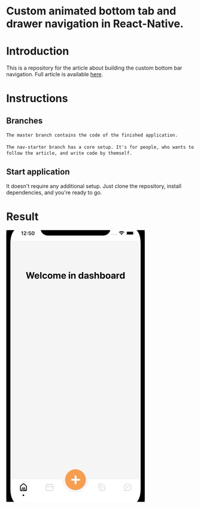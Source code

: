 # Custom animated bottom tab and drawer navigation in React-Native.

# Introduction

This is a repository for the article about building the custom bottom bar navigation. Full article is available [here](https://thewidlarzgroup.com/bottom-navigation/).

# Instructions

## Branches

    The master branch contains the code of the finished application.

    The nav-starter branch has a core setup. It's for people, who wants to follow the article, and write code by themself.

## Start application

It doesn't require any additional setup. Just clone the repository, install dependencies, and you're ready to go.

# Result

![Final recreated animation](./src/assets/final-app.gif)
